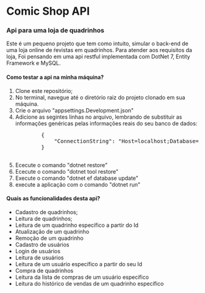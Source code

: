 <h1>Comic Shop API</h1>
<h3>Api para uma loja de quadrinhos</h3>

<p>Este é um pequeno projeto que tem como intuito, simular o back-end de uma loja online de ŕevistas em quadrinhos. Para atender aos requisitos da loja, Foi pensando em uma api restful implementada com DotNet 7, Entity Framework e MySQL.</p>

<h4>Como testar a api na minha máquina?</h4>

<ol>
	<li>Clone este repositório;</li>
	<li>No terminal, navegue até o diretório raiz do projeto clonado em sua máquina.</li>
	<li>Crie o arquivo "appsettings.Development.json"</li>
	<li>Adicione as segintes linhas no arquivo, lembrando de substituir as informações genéricas pelas informações reais do seu banco de dados:</li>
		<pre>
		{
  			"ConnectionString": "Host=localhost;Database=comicshop;Username=root;Password="
		}
		</pre>
	<li>Ececute o comando "dotnet restore"</li>
	<li>Ececute o comando "dotnet tool restore"</li>
	<li>Execute o comando "dotnet ef database update"</li>
	<li>execute a aplicação com o comando "dotnet run"</li>
</ol>

<h4>Quais as funcionalidades desta api?</h4>

<ul>
	<li>Cadastro de quadrinhos;</li>
	<li>Leitura de quadrinhos;</li>
	<li>Leitura de um quadrinho específico a partir do Id</li>
	<li>Atualização de um quadrinho</li>
	<li>Remoção de um quadrinho</li>
	<li>Cadastro de usuários</li>
	<li>Login de usuários</li>
	<li>Leitura de usuários</li>
	<li>Leitura de um usuário específico a partir do seu Id</li>
	<li>Compra de quadrinhos</li>
	<li>Leitura da lista de compras de um usuário específico</li>
	<li>Leitura do histórico de vendas de um quadrinho específico</li>
</ul>